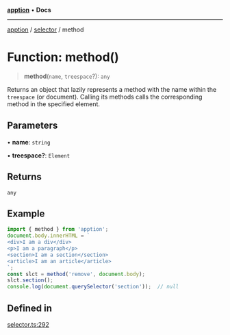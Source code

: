 [**apption**](../../README.md) • **Docs**

***

[apption](../../modules.md) / [selector](../README.md) / method

# Function: method()

> **method**(`name`, `treespace`?): `any`

Returns an object that lazily represents a method with the name within the `treespace` (or document).
Calling its methods calls the corresponding method in the specified element.

## Parameters

• **name**: `string`

• **treespace?**: `Element`

## Returns

`any`

## Example

```ts
import { method } from 'apption';
document.body.innerHTML = `
<div>I am a div</div>
<p>I am a paragraph</p>
<section>I am a section</section>
<article>I am an article</article>
`;
const slct = method('remove', document.body);
slct.section();
console.log(document.querySelector('section'));  // null
```

## Defined in

[selector.ts:292](https://github.com/mksunny1/apption/blob/7303acd5ad264aa235c8c110ccb0c2efbc2d008c/src/selector.ts#L292)
